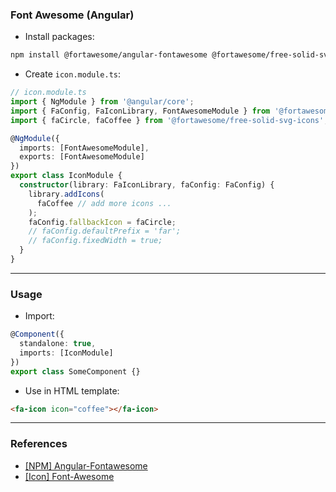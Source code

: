 ### Font Awesome (Angular)

* Install packages:

```bash
npm install @fortawesome/angular-fontawesome @fortawesome/free-solid-svg-icons
```

* Create `icon.module.ts`:

```ts
// icon.module.ts
import { NgModule } from '@angular/core';
import { FaConfig, FaIconLibrary, FontAwesomeModule } from '@fortawesome/angular-fontawesome';
import { faCircle, faCoffee } from '@fortawesome/free-solid-svg-icons';

@NgModule({
  imports: [FontAwesomeModule],
  exports: [FontAwesomeModule]
})
export class IconModule {
  constructor(library: FaIconLibrary, faConfig: FaConfig) {
    library.addIcons(
      faCoffee // add more icons ...
    );
    faConfig.fallbackIcon = faCircle;
    // faConfig.defaultPrefix = 'far';
    // faConfig.fixedWidth = true;
  }
}
```

---

### Usage

* Import:

```ts
@Component({
  standalone: true,
  imports: [IconModule]
})
export class SomeComponent {}
```

* Use in HTML template:

```html
<fa-icon icon="coffee"></fa-icon>
```

---

### References

* [[NPM] Angular-Fontawesome](https://www.npmjs.com/package/@fortawesome/angular-fontawesome)
* [[Icon] Font-Awesome](https://fontawesome.com/search?ic=free&o=r)
